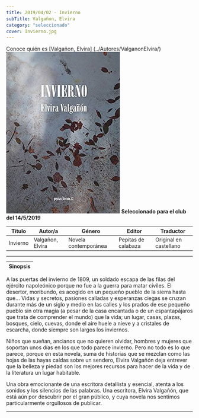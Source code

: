 ```yaml
---
title: 2019/04/02 - Invierno
subTitle: Valgañon, Elvira
category: "seleccionado"
cover: Invierno.jpg
---
```

Conoce quién es [Valgañon, Elvira] (../Autores/ValganonElvira/)
!["Imagen no encontrada"](Invierno.jpg)
**__Seleccionado para el club del 14/5/2019__**

Título | Autor/a | Género | Editor | Traductor |
------ | ------- | ------ | ------ | --------- |
Invierno | Valgañon, Elvira | Novela contemporánea | Pepitas de calabaza | Original en castellano|
***
|Sinopsis|
|--------|
A las puertas del invierno de 1809, un soldado escapa de las filas del ejército napoleónico porque no fue a la guerra para matar civiles. El desertor, moribundo, es acogido en un pequeño pueblo de la sierra hasta que… Vidas y secretos, pasiones calladas y esperanzas ciegas se cruzan durante más de un siglo y medio en las calles y los prados de ese pequeño pueblo sin otra magia (a pesar de la casa encantada o de un espantapájaros que trata de comprender el mundo) que la vida; un lugar, casas, plazas, bosques, cielo, cuevas, donde el aire huele a nieve y a cristales de escarcha, donde siempre son largos los inviernos.

Niños que sueñan, ancianos que no quieren olvidar, hombres y mujeres que soportan unos días en los que todo parece invierno. Pero no todo es lo que parece, porque en esta novela, suma de historias que se mezclan como las hojas de las hayas caídas sobre un sendero, Elvira Valgañón deja entrever que la belleza y piedad son los mejores recursos para hacer de la vida y de la literatura un lugar habitable.

Una obra emocionante de una escritora detallista y esencial, atenta a los sonidos y los silencios de las palabras. Una escritora, Elvira Valgañón, que está aún por descubrir por el gran público, y cuya novela nos sentimos particularmente orgullosos de publicar.
***